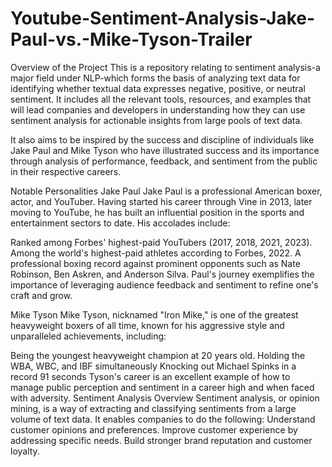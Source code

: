 # Youtube-Sentiment-Analysis-Jake-Paul-vs.-Mike-Tyson-Trailer
Overview of the Project
This is a repository relating to sentiment analysis-a major field under NLP-which forms the basis of analyzing text data for identifying whether textual data expresses negative, positive, or neutral sentiment. It includes all the relevant tools, resources, and examples that will lead companies and developers in understanding how they can use sentiment analysis for actionable insights from large pools of text data.

It also aims to be inspired by the success and discipline of individuals like Jake Paul and Mike Tyson who have illustrated success and its importance through analysis of performance, feedback, and sentiment from the public in their respective careers.

Notable Personalities
Jake Paul
Jake Paul is a professional American boxer, actor, and YouTuber. Having started his career through Vine in 2013, later moving to YouTube, he has built an influential position in the sports and entertainment sectors to date. His accolades include:

Ranked among Forbes' highest-paid YouTubers (2017, 2018, 2021, 2023).
Among the world's highest-paid athletes according to Forbes, 2022.
A professional boxing record against prominent opponents such as Nate Robinson, Ben Askren, and Anderson Silva.
Paul's journey exemplifies the importance of leveraging audience feedback and sentiment to refine one's craft and grow.

Mike Tyson
Mike Tyson, nicknamed "Iron Mike," is one of the greatest heavyweight boxers of all time, known for his aggressive style and unparalleled achievements, including:

Being the youngest heavyweight champion at 20 years old.
Holding the WBA, WBC, and IBF simultaneously
Knocking out Michael Spinks in a record 91 seconds
Tyson's career is an excellent example of how to manage public perception and sentiment in a career high and when faced with adversity.
Sentiment Analysis Overview
Sentiment analysis, or opinion mining, is a way of extracting and classifying sentiments from a large volume of text data. It enables companies to do the following:
Understand customer opinions and preferences.
Improve customer experience by addressing specific needs.
Build stronger brand reputation and customer loyalty.

